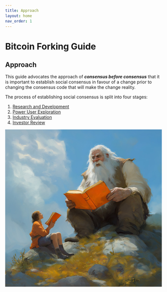 ```yaml
---
title: Approach
layout: home
nav_order: 1
---
```


# Bitcoin Forking Guide

## Approach

This guide advocates the approach of ***consensus before consensus***
that it is important to establish social consensus in favour of a change
prior to changing the consensus code that will make the change reality.

The process of establishing social consensus is split into four stages:

 1. [Research and Development](research)
 2. [Power User Exploration](power)
 3. [Industry Evaluation](industry)
 4. [Investor Review](investor)


![bfg discussings the bfg](bfg.jpg)
